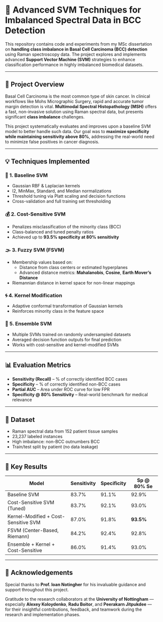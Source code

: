# 🧠 Advanced SVM Techniques for Imbalanced Spectral Data in BCC Detection

This repository contains code and experiments from my MSc dissertation on **handling class imbalance in Basal Cell Carcinoma (BCC) detection** using Raman spectroscopy data. The project explores and implements advanced **Support Vector Machine (SVM)** strategies to enhance classification performance in highly imbalanced biomedical datasets.

---

## 🩻 Project Overview

Basal Cell Carcinoma is the most common type of skin cancer. In clinical workflows like Mohs Micrographic Surgery, rapid and accurate tumor margin detection is vital. **Multimodal Spectral Histopathology (MSH)** offers a fast, non-invasive solution using Raman spectral data, but presents significant **class imbalance** challenges.

This project systematically evaluates and improves upon a baseline SVM model to better handle such data. Our goal was to **maximize specificity while maintaining sensitivity above 80%**, addressing the real-world need to minimize false positives in cancer diagnosis.

---

## 💡 Techniques Implemented

### 🔧 1. Baseline SVM
- Gaussian RBF & Laplacian kernels
- l2, MinMax, Standard, and Median normalizations
- Threshold tuning via Platt scaling and decision functions
- Cross-validation and full training set thresholding

### 💰 2. Cost-Sensitive SVM
- Penalizes misclassification of the minority class (BCC)
- Class-balanced and tuned penalty ratios
- Achieved up to **93.5% specificity at 80% sensitivity**

### 🌫️ 3. Fuzzy SVM (FSVM)
- Membership values based on:
  - Distance from class centers or estimated hyperplanes
  - Advanced distance metrics: **Mahalanobis**, **Cosine**, **Earth Mover’s Distance**
- Riemannian distance in kernel space for non-linear mappings

### 🌀 4. Kernel Modification
- Adaptive conformal transformation of Gaussian kernels
- Reinforces minority class in the feature space

### 🧪 5. Ensemble SVM
- Multiple SVMs trained on randomly undersampled datasets
- Averaged decision function outputs for final prediction
- Works with cost-sensitive and kernel-modified SVMs

---

## 📊 Evaluation Metrics

- **Sensitivity (Recall)** – % of correctly identified BCC cases
- **Specificity** – % of correctly identified non-BCC cases
- **Partial AUC** – Area under ROC curve for low FPR
- **Specificity @ 80% Sensitivity** – Real-world benchmark for medical relevance

---

## 🧬 Dataset

- Raman spectral data from 152 patient tissue samples
- 23,237 labeled instances
- High imbalance: non-BCC outnumbers BCC
- Train/test split by patient (no data leakage)

---

## 🏁 Key Results

| Model                                  | Sensitivity | Specificity | Sp @ 80% Se |
|---------------------------------------|-------------|-------------|-------------|
| Baseline SVM                          | 83.7%       | 91.1%       | 92.9%       |
| Cost-Sensitive SVM (Tuned)            | 83.7%       | 92.1%       | 93.0%       |
| Kernel-Modified + Cost-Sensitive SVM  | 87.0%       | 91.8%       | **93.5%**   |
| FSVM (Center-Based, Riemann)          | 84.2%       | 92.4%       | 92.8%       |
| Ensemble + Kernel + Cost-Sensitive    | 86.0%       | 91.4%       | 93.0%       |

---

## 🙌 Acknowledgements

Special thanks to **Prof. Ioan Notingher** for his invaluable guidance and support throughout this project.

Gratitude to the research collaborators at the **University of Nottingham** — especially **Alexey Koloydenko**, **Radu Boitor**, and **Peerakarn Jitpukdee** — for their insightful contributions, feedback, and teamwork during the research and implementation phases.
